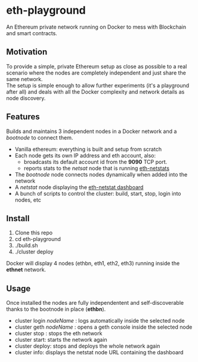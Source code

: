 # eth-playground
An Ethereum private network running on Docker to mess with Blockchain and smart contracts.

## Motivation

To provide a simple, private Ethereum setup as close as possible to a real scenario where the nodes are completely independent and just share the same network.   
The setup is simple enough to allow further experiments (it's a playground after all) and deals with all the Docker complexity and network details as node discovery.

## Features 

Builds and maintains 3 independent nodes in a Docker network and a *bootnode* to connect them.   
* Vanilla ethereum: everything is built and setup from scratch
* Each node gets its own IP address and eth account, also:
   * broadcasts its default account id from the **9090** TCP port.
   * reports stats to the *netsat* node that is running [eth-netstats](https://github.com/cubedro/eth-netstats)
* The *bootnode* node connects nodes dynamically when added into the network
* A *netstat* node displaying the [eth-netstat dashboard](https://github.com/cubedro/eth-netstats)
* A bunch of scripts to control the cluster: build, start, stop, login into nodes, etc

## Install

1. Clone this repo
2. cd eth-playground
2. ./build.sh
3. ./cluster deploy

Docker will display 4 nodes (ethbn, eth1, eth2, eth3) running inside the **ethnet** network.

## Usage

Once installed the nodes are fully independentent and self-discoverable thanks to the bootnode in place (**ethbn**).

* cluster login _nodeName_ : logs automatically inside the selected node
* cluster geth _nodeName_  : opens a geth console inside the selected node
* cluster stop : stops the eth network
* cluster start: starts the network again
* cluster deploy: stops and deploys the whole network again
* cluster info: displays the netstat node URL containing the dashboard
